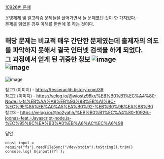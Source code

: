 [10926번 문제](https://www.acmicpc.net/problem/10926)

운영체제 및 알고리즘 문제들을 풀어가면서 늘 문제였던 것이 한 가지있다.  
문제를 읽었을 경우 이해를 한번에 못 하는 것이다.  
  
해당 문제는 비교적 매우 간단한 문제였는데 출제자의 의도를 파악하지 못해서 결국 인터넷 검색을 하게 되었다.  
그 과정에서 얻게 된 귀중한 정보
![image](https://user-images.githubusercontent.com/49461207/177379377-c0959652-f430-44ba-8dc7-726b283daa21.png)  
![image](https://user-images.githubusercontent.com/49461207/177477586-de9f432c-7cb0-40c1-8a9f-22a65cae3743.png)  
---
![image](https://user-images.githubusercontent.com/49461207/177379620-81f8522e-65c8-4b26-a21b-e0d882641bfd.png)  

참고1 (이미지) - https://tesseractjh.tistory.com/39  
참고2 (이미지) - https://velog.io/@wiostz98kr/%EB%B0%B1%EC%A4%80-Node.js-fs%EB%AA%A8%EB%93%88%EB%A1%9C-%EC%9E%85%EB%A0%A5%EA%B0%92-%EB%B0%9B%EA%B8%B0  
참고3 - https://velog.io/@ho2yahh/%EB%B0%B1%EC%A4%80-10926.-joonas-feat.-Javascript-node.js-%EC%95%8C%EA%B3%A0%EB%A6%AC%EC%A6%98  


답안
``` 
const input = require("fs").readFileSync("/dev/stdin").toString().trim()
console.log(`${input}??!`);
```
